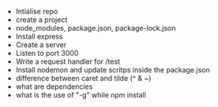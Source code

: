 - Intialise repo
- create a project
- node_modules, package.json, package-lock.json
- Install express
- Create a server
- Listen to port 3000
- Write a request handler for /test
- Install nodemon  and update scritps inside the package.json
- difference between caret and tilde (^ & ~)
- what are dependencies 
- what is the use of "-g" while npm install